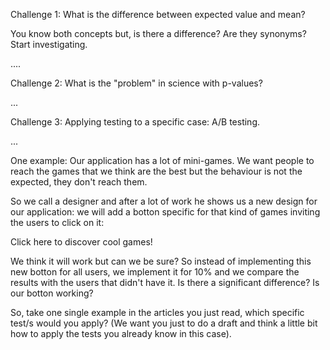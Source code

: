 Challenge 1: What is the difference between expected value and mean?

You know both concepts but, is there a difference? Are they synonyms? Start investigating.

....



Challenge 2: What is the "problem" in science with p-values?

...


Challenge 3: Applying testing to a specific case: A/B testing.

...


One example: Our application has a lot of mini-games. We want people to reach the games that we think are the best but the behaviour is not the expected, they don't reach them.

So we call a designer and after a lot of work he shows us a new design for our application: we will add a botton specific for that kind of games inviting the users to click on it:

Click here to discover cool games!

We think it will work but can we be sure? So instead of implementing this new botton for all users, we implement it for 10% and we compare the results with the users that didn't have it. Is there a significant difference? Is our botton working?

So, take one single example in the articles you just read, which specific test/s would you apply? (We want you just to do a draft and think a little bit how to apply the tests you already know in this case).

